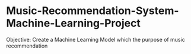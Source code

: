 # Music-Recommendation-System-Machine-Learning-Project
Objective: Create a Machine Learning Model which the purpose of music recommendation
